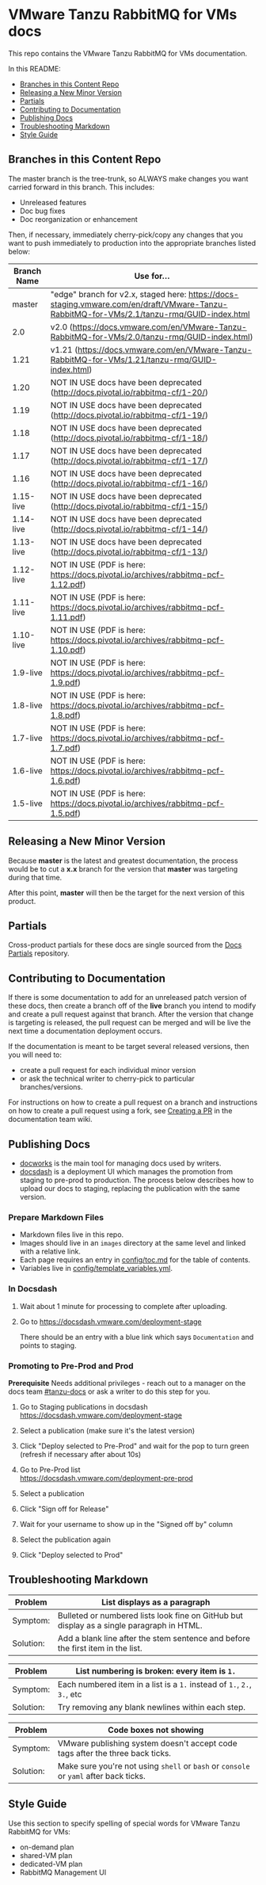 # VMware Tanzu RabbitMQ for VMs docs

This repo contains the VMware Tanzu RabbitMQ for VMs documentation.

In this README:

- [Branches in this Content Repo](#branches-in-this-content-repo)
- [Releasing a New Minor Version](#releasing-a-new-minor-version)
- [Partials](#partials)
- [Contributing to Documentation](#contributing-to-documentation)
- [Publishing Docs](#publishing-docs)
- [Troubleshooting Markdown](#troubleshooting-markdown)
- [Style Guide](#style-guide)

## Branches in this Content Repo

The master branch is the tree-trunk, so ALWAYS make changes you want carried forward in this branch. This includes:

* Unreleased features
* Doc bug fixes
* Doc reorganization or enhancement

Then, if necessary, immediately cherry-pick/copy any changes that you want to push immediately to production into the appropriate branches listed below:

| Branch Name| Use for… |
|------------| ---------|
| master     | "edge" branch for v2.x, staged here: https://docs-staging.vmware.com/en/draft/VMware-Tanzu-RabbitMQ-for-VMs/2.1/tanzu-rmq/GUID-index.html |
| 2.0        | v2.0 (https://docs.vmware.com/en/VMware-Tanzu-RabbitMQ-for-VMs/2.0/tanzu-rmq/GUID-index.html)   |
| 1.21       | v1.21 (https://docs.vmware.com/en/VMware-Tanzu-RabbitMQ-for-VMs/1.21/tanzu-rmq/GUID-index.html) |
| 1.20       | NOT IN USE docs have been deprecated (http://docs.pivotal.io/rabbitmq-cf/1-20/) |
| 1.19       | NOT IN USE docs have been deprecated (http://docs.pivotal.io/rabbitmq-cf/1-19/) |
| 1.18       | NOT IN USE docs have been deprecated (http://docs.pivotal.io/rabbitmq-cf/1-18/) |
| 1.17       | NOT IN USE docs have been deprecated (http://docs.pivotal.io/rabbitmq-cf/1-17/) |
| 1.16       | NOT IN USE docs have been deprecated (http://docs.pivotal.io/rabbitmq-cf/1-16/) |
| 1.15-live  | NOT IN USE docs have been deprecated (http://docs.pivotal.io/rabbitmq-cf/1-15/) |
| 1.14-live  | NOT IN USE docs have been deprecated (http://docs.pivotal.io/rabbitmq-cf/1-14/)|
| 1.13-live  | NOT IN USE docs have been deprecated (http://docs.pivotal.io/rabbitmq-cf/1-13/)|
| 1.12-live  | NOT IN USE (PDF is here: https://docs.pivotal.io/archives/rabbitmq-pcf-1.12.pdf)|
| 1.11-live  | NOT IN USE (PDF is here: https://docs.pivotal.io/archives/rabbitmq-pcf-1.11.pdf)|
| 1.10-live  | NOT IN USE (PDF is here: https://docs.pivotal.io/archives/rabbitmq-pcf-1.10.pdf)|
| 1.9-live   | NOT IN USE (PDF is here: https://docs.pivotal.io/archives/rabbitmq-pcf-1.9.pdf)|
| 1.8-live   | NOT IN USE (PDF is here: https://docs.pivotal.io/archives/rabbitmq-pcf-1.8.pdf)|
| 1.7-live   | NOT IN USE (PDF is here: https://docs.pivotal.io/archives/rabbitmq-pcf-1.7.pdf)|
| 1.6-live   | NOT IN USE (PDF is here: https://docs.pivotal.io/archives/rabbitmq-pcf-1.6.pdf)|
| 1.5-live   | NOT IN USE (PDF is here: https://docs.pivotal.io/archives/rabbitmq-pcf-1.5.pdf)|


## Releasing a New Minor Version

Because **master** is the latest and greatest documentation, the process would be to cut a **x.x** branch
for the version that **master** was targeting during that time.

After this point, **master** will then be the target for the next version of this product.


## Partials

Cross-product partials for these docs are single sourced from the [Docs Partials](https://github.com/pivotal-cf/docs-partials) repository.


## Contributing to Documentation

If there is some documentation to add for an unreleased patch version of these docs, then create a branch off of the **live** branch
you intend to modify and create a pull request against that branch.
After the version that change is targeting is released, the pull request can be merged and will be live
the next time a documentation deployment occurs.

If the documentation is meant to be target several released versions,
then you will need to:
+ create a pull request for each individual minor version
+ or ask the technical writer to cherry-pick to particular branches/versions.

For instructions on how to create a pull request on a branch and instructions on how to create a
pull request using a fork, see
[Creating a PR](https://docs-wiki.sc2-04-pcf1-apps.oc.vmware.com/wiki/external/create-pr.html)
in the documentation team wiki.


## Publishing Docs

- [docworks](https://docworks.vmware.com/) is the main tool for managing docs used by writers.
- [docsdash](https://docsdash.vmware.com/) is a deployment UI which manages the promotion from
staging to pre-prod to production. The process below describes how to upload our docs to staging,
replacing the publication with the same version.

### Prepare Markdown Files

- Markdown files live in this repo.
- Images should live in an `images` directory at the same level and linked with a relative link.
- Each page requires an entry in [config/toc.md](config/toc.md) for the table of contents.
- Variables live in [config/template_variables.yml](config/template_variables.yml).

### In Docsdash

1. Wait about 1 minute for processing to complete after uploading.
2. Go to https://docsdash.vmware.com/deployment-stage

   There should be an entry with a blue link which says `Documentation` and points to staging.

### Promoting to Pre-Prod and Prod

**Prerequisite** Needs additional privileges - reach out to a manager on the docs team [#tanzu-docs](https://vmware.slack.com/archives/C055V2M0H) or ask a writer to do this step for you.

1. Go to Staging publications in docsdash  
  https://docsdash.vmware.com/deployment-stage

2. Select a publication (make sure it's the latest version)

3. Click "Deploy selected to Pre-Prod" and wait for the pop to turn green (refresh if necessary after about 10s)

4. Go to Pre-Prod list  
  https://docsdash.vmware.com/deployment-pre-prod

5. Select a publication

6. Click "Sign off for Release"

7. Wait for your username to show up in the "Signed off by" column

8. Select the publication again

9. Click "Deploy selected to Prod"


## Troubleshooting Markdown

| Problem | List displays as a paragraph |
|---------|-----------|
| Symptom:| Bulleted or numbered lists look fine on GitHub but display as a single paragraph in HTML.|
| Solution: | Add a blank line after the stem sentence and before the first item in the list.|

| Problem | List numbering is broken: every item is `1.` |
|---------|-----------|
| Symptom:| Each numbered item in a list is a `1.` instead of `1.`, `2.`, `3.`, etc|
| Solution: | Try removing any blank newlines within each step.|

| Problem | Code boxes not showing |
|---------|-----------|
| Symptom:| VMware publishing system doesn't accept code tags after the three back ticks.|
| Solution: | Make sure you're not using `shell` or `bash` or `console` or `yaml` after back ticks.|


## Style Guide

Use this section to specify spelling of special words for VMware Tanzu RabbitMQ for VMs:

+ on-demand plan
+ shared-VM plan
+ dedicated-VM plan
+ RabbitMQ Management UI
